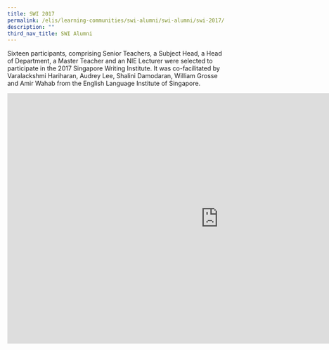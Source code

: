 ```yaml
---
title: SWI 2017
permalink: /elis/learning-communities/swi-alumni/swi-alumni/swi-2017/
description: ""
third_nav_title: SWI Alumni
---
```

Sixteen participants, comprising Senior Teachers, a Subject Head, a Head of Department, a Master Teacher and an NIE Lecturer were selected to participate in the 2017 Singapore Writing Institute. It was co-facilitated by Varalackshmi Hariharan, Audrey Lee, Shalini Damodaran, William Grosse and Amir Wahab from the English Language Institute of Singapore.

<iframe allowfullscreen="true" height="569" width="960" frameborder="0" src="https://docs.google.com/presentation/d/e/2PACX-1vS7eXQEZe2k6TwaiIW5yCqZuVdJTijg2xqs2sNIuI8E8KBx70qU3AD_OBePBvz4S4GkaEZdIdSyNp2L/embed?start=true&amp;loop=true&amp;delayms=3000"></iframe>